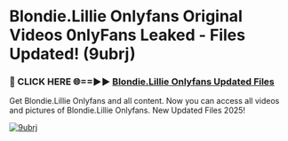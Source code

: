 # Blondie.Lillie Onlyfans Original Videos 0nlyFans Leaked - Files Updated! (9ubrj)

<h3>🔴 CLICK HERE 🌐==►► <a href="https://tinyurl.com/ehrbuxhb" rel="nofollow">Blondie.Lillie Onlyfans Updated Files</a></h3>

Get Blondie.Lillie Onlyfans and all content. Now you can access all videos and pictures of Blondie.Lillie Onlyfans. New Updated Files 2025!

[![9ubrj](https://i.imgur.com/lVYEuWS.gif)](https://tinyurl.com/ehrbuxhb)

